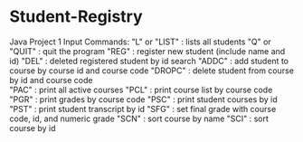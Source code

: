# Student-Registry
Java Project 1
Input Commands: 
"L" or "LIST" : lists all students
"Q" or "QUIT" : quit the program
"REG" : register new student (include name and id) 
"DEL" : deleted registered student by id search 
"ADDC" : add student to course by course id and course code 
"DROPC" : delete student from course by id and course code  
"PAC" : print all active courses 
"PCL" : print course list by course code 
"PGR" : print grades by course code 
"PSC" : print student courses by id 
"PST" : print student transcript by id 
"SFG" : set final grade with course code, id, and numeric grade 
"SCN" : sort course by name
"SCI" : sort course by id
